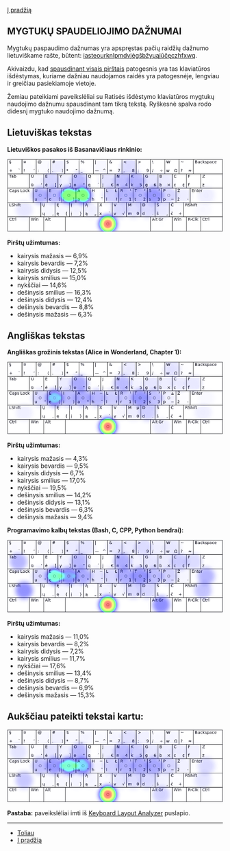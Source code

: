 [Į pradžią](../README.md)

MYGTUKŲ SPAUDELIOJIMO DAŽNUMAI
------------------------------

Mygtukų paspaudimo dažnumas yra apspręstas pačių raidžių dažnumo lietuviškame rašte, būtent: [iasteourknlpmdvjėgšbžyųąįūčęczhfxwq](lt_raid_dazn.txt).

Akivaizdu, kad [spausdinant visais pirštais](spaud_tvarka.md) patogesnis yra tas klaviatūros išdėstymas, kuriame dažniau naudojamos raidės yra patogesnėje, lengviau ir greičiau pasiekiamoje vietoje.

Žemiau pateikiami paveikslėliai su Ratisės išdėstymo klaviatūros mygtukų naudojimo dažnumu spausdinant tam tikrą tekstą. Ryškesnė spalva rodo didesnį mygtuko naudojimo dažnumą.

## Lietuviškas tekstas

__Lietuviškos pasakos iš Basanavičiaus rinkinio:__

![Mygtukų naudojimas Ratisės išdėstyme](images/mygt_naudojimas.png)

__Pirštų užimtumas:__

+ kairysis mažasis — 6,9%
+ kairysis bevardis — 7,2%
+ kairysis didysis — 12,5%
+ kairysis smilius — 15,0%
+ nykščiai — 14,6%
+ dešinysis smilius — 16,3%
+ dešinysis didysis — 12,4%
+ dešinysis bevardis — 8,8%
+ dešinysis mažasis — 6,3%


## Angliškas tekstas

__Angliškas grožinis tekstas (Alice in Wonderland, Chapter 1):__

![Mygtukų naudojimas Ratisės išdėstyme](images/mygt_naudojimas_angl.png)

__Pirštų užimtumas:__

+ kairysis mažasis — 4,3%
+ kairysis bevardis — 9,5%
+ kairysis didysis — 6,7%
+ kairysis smilius — 17,0%
+ nykščiai — 19,5%
+ dešinysis smilius — 14,2%
+ dešinysis didysis — 13,1%
+ dešinysis bevardis — 6,3%
+ dešinysis mažasis — 9,4%


__Programavimo kalbų tekstas (Bash, C, CPP, Python bendrai):__

![Mygtukų naudojimas Ratisės išdėstyme](images/mygt_naudojimas_angl_prog.png)

__Pirštų užimtumas:__

+ kairysis mažasis — 11,0%
+ kairysis bevardis — 8,2%
+ kairysis didysis — 7,2%
+ kairysis smilius — 11,7%
+ nykščiai — 17,6%
+ dešinysis smilius — 13,4%
+ dešinysis didysis — 8,7%
+ dešinysis bevardis — 6,9%
+ dešinysis mažasis — 15,3%


## Aukščiau pateikti tekstai kartu:

![Mygtukų naudojimas Ratisės išdėstyme](images/mygt_naudojimas_bendrai.png)

__Pastaba:__ paveikslėliai imti iš [Keyboard Layout Analyzer](http://patorjk.com/keyboard-layout-analyzer/#/main) puslapio.

-------------------------
+ [Toliau](palyginimas.md)
+ [Į pradžią](../README.md)
